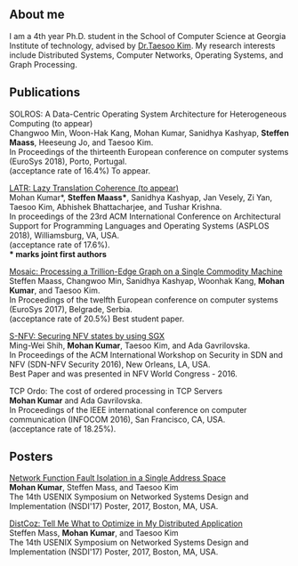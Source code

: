 ## About me

I am a 4th year Ph.D. student in the School of Computer Science at Georgia Institute of
technology, advised by [Dr.Taesoo Kim](https://taesoo.gtisc.gatech.edu/).
My research interests include Distributed Systems, Computer Networks, Operating
Systems, and Graph Processing.

## Publications

SOLROS: A Data-Centric Operating System Architecture for Heterogeneous Computing (to appear)<br />
Changwoo Min, Woon-Hak Kang, Mohan Kumar, Sanidhya Kashyap, **Steffen Maass**, Heeseung Jo, and Taesoo Kim.<br />
In Proceedings of the thirteenth European conference on computer systems (EuroSys 2018), Porto, Portugal.<br />
(acceptance rate of 16.4%) To appear.<br />

[LATR: Lazy Translation Coherence (to appear)<br />](./data/latr-asplos18.pdf)
Mohan Kumar\*, **Steffen Maass\***, Sanidhya Kashyap, Jan Vesely, Zi Yan, Taesoo Kim, Abhishek Bhattacharjee, and Tushar Krishna.<br />
In proceedings of the 23rd ACM International Conference on Architectural Support for Programming Languages and Operating Systems (ASPLOS 2018), Williamsburg, VA, USA.<br />
(acceptance rate of 17.6%).<br />
**\* marks joint first authors**

[Mosaic: Processing a Trillion-Edge Graph on a Single Commodity Machine<br />](./data/mosaic.pdf)
Steffen Maass, Changwoo Min, Sanidhya Kashyap, Woonhak Kang, **Mohan Kumar**, and Taesoo Kim.<br />
In Proceedings of the twelfth European conference on computer systems (EuroSys 2017), Belgrade, Serbia.<br />
(acceptance rate of 20.5%) Best student paper.<br />

[S-NFV: Securing NFV states by using SGX<br />](./data/snfv.pdf)
Ming-Wei Shih, **Mohan Kumar**, Taesoo Kim, and Ada Gavrilovska.<br />
In Proceedings of the ACM International Workshop on Security in SDN and NFV (SDN-NFV Security 2016), New Orleans, LA, USA.<br />
Best Paper and was presented in NFV World Congress - 2016.<br />

TCP Ordo: The cost of ordered processing in TCP Servers<br />
**Mohan Kumar** and Ada Gavrilovska.<br />
In Proceedings of the IEEE international conference on computer communication (INFOCOM 2016), San Francisco, CA, USA.<br />
(acceptance rate of 18.25%).<br />

## Posters

[Network Function Fault Isolation in a Single Address Space<br />](./data/nfv-fault-poster.pdf)
**Mohan Kumar**, Steffen Mass, and Taesoo Kim<br />
The 14th USENIX Symposium on Networked Systems Design and Implementation (NSDI'17) Poster, 2017, Boston, MA, USA.<br />

[DistCoz: Tell Me What to Optimize in My Distributed Application<br />](./data/dist-coz-poster.pdf)
Steffen Mass, **Mohan Kumar**, and Taesoo Kim<br />
The 14th USENIX Symposium on Networked Systems Design and Implementation (NSDI'17) Poster, 2017, Boston, MA, USA.<br />

